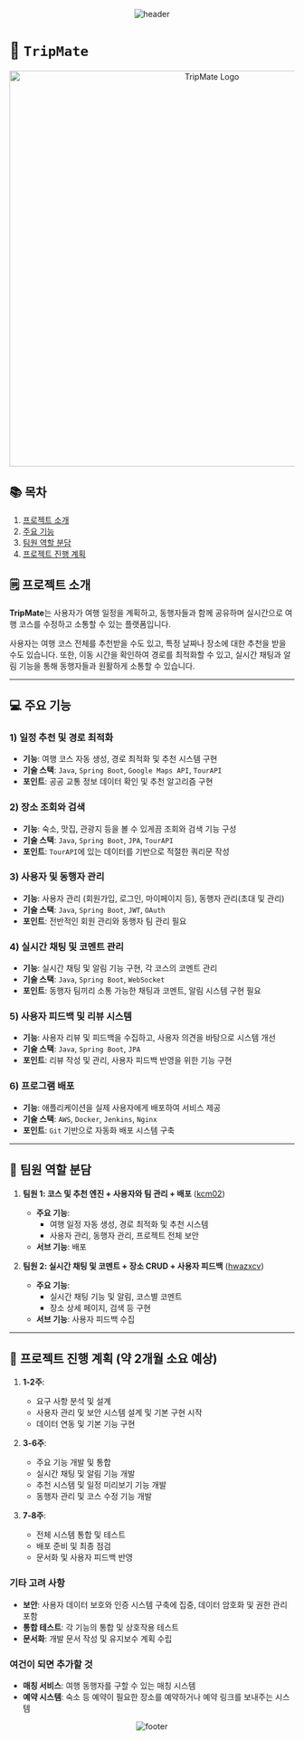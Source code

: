 <p align="center">
  <img src="https://capsule-render.vercel.app/api?type=waving&color=0:00BFFF,100:1E90FF&height=230&section=header&text=TripMate&fontSize=60&fontColor=ffffff&animation=fadeIn&fontAlignY=35&desc=함께%20계획하는%20우리의%20여행&descAlignY=55&descAlign=50&descSize=20" alt="header" />
</p>

# 🧳 `TripMate`

<p align="center">
  <img src="https://github.com/user-attachments/assets/33db2d0b-f884-4770-bd34-ab1373ff805a" alt="TripMate Logo" width="700">
</p>


## 📚 목차
1. [프로젝트 소개](#프로젝트-소개)
2. [주요 기능](#주요-기능)
3. [팀원 역할 분담](#팀원-역할-분담)
4. [프로젝트 진행 계획](#프로젝트-진행-계획)


## 🗒️ **프로젝트 소개**

**TripMate**는 사용자가 여행 일정을 계획하고, 동행자들과 함께 공유하며 실시간으로 여행 코스를 수정하고 소통할 수 있는 플랫폼입니다.

사용자는 여행 코스 전체를 추천받을 수도 있고, 특정 날짜나 장소에 대한 추천을 받을 수도 있습니다. 또한, 이동 시간을 확인하여 경로를 최적화할 수 있고, 실시간 채팅과 알림 기능을 통해 동행자들과 원활하게 소통할 수 있습니다.

---

## 💻 주요 기능

### 1) 일정 추천 및 경로 최적화
- **기능**: 여행 코스 자동 생성, 경로 최적화 및 추천 시스템 구현
- **기술 스택**: `Java`, `Spring Boot`, `Google Maps API`, `TourAPI`
- **포인트**: 공공 교통 정보 데이터 확인 및 추천 알고리즘 구현

### 2) 장소 조회와 검색
- **기능**: 숙소, 맛집, 관광지 등을 볼 수 있게끔 조회와 검색 기능 구성
- **기술 스택**: `Java`, `Spring Boot`, `JPA`, `TourAPI`
- **포인트**: `TourAPI`에 있는 데이터를 기반으로 적절한 쿼리문 작성

### 3) 사용자 및 동행자 관리
- **기능**: 사용자 관리 (회원가입, 로그인, 마이페이지 등), 동행자 관리(초대 및 관리)
- **기술 스택**: `Java`, `Spring Boot`, `JWT`, `OAuth`
- **포인트**: 전반적인 회원 관리와 동행자 팀 관리 필요

### 4) 실시간 채팅 및 코멘트 관리
- **기능**: 실시간 채팅 및 알림 기능 구현, 각 코스의 코멘트 관리
- **기술 스택**: `Java`, `Spring Boot`, `WebSocket`
- **포인트**: 동행자 팀끼리 소통 가능한 채팅과 코멘트, 알림 시스템 구현 필요

### 5) 사용자 피드백 및 리뷰 시스템
- **기능**: 사용자 리뷰 및 피드백을 수집하고, 사용자 의견을 바탕으로 시스템 개선
- **기술 스택**: `Java`, `Spring Boot`, `JPA`
- **포인트**: 리뷰 작성 및 관리, 사용자 피드백 반영을 위한 기능 구현

### 6) 프로그램 배포
- **기능**: 애플리케이션을 실제 사용자에게 배포하여 서비스 제공
- **기술 스택**: `AWS`, `Docker`, `Jenkins`, `Nginx`
- **포인트**: `Git` 기반으로 자동화 배포 시스템 구축

---

## 👥 **팀원 역할 분담**

1. **팀원 1: 코스 및 추천 엔진 + 사용자와 팀 관리 + 배포** ([kcm02](https://github.com/kcm02))
   - **주요 기능**:
       - 여행 일정 자동 생성, 경로 최적화 및 추천 시스템
       - 사용자 관리, 동행자 관리, 프로젝트 전체 보안
   - **서브 기능**: 배포

2. **팀원 2: 실시간 채팅 및 코멘트 + 장소 CRUD + 사용자 피드백** ([hwazxcv](https://github.com/hwazxcv))
   - **주요 기능**:
       - 실시간 채팅 기능 및 알림, 코스별 코멘트
       - 장소 상세 페이지, 검색 등 구현
   - **서브 기능**: 사용자 피드백 수집

---

## 📝 **프로젝트 진행 계획** (약 2개월 소요 예상)

1. **1-2주**:
   - 요구 사항 분석 및 설계
   - 사용자 관리 및 보안 시스템 설계 및 기본 구현 시작
   - 데이터 연동 및 기본 기능 구현

2. **3-6주**:
   - 주요 기능 개발 및 통합
   - 실시간 채팅 및 알림 기능 개발
   - 추천 시스템 및 일정 미리보기 기능 개발
   - 동행자 관리 및 코스 수정 기능 개발

3. **7-8주**:
   - 전체 시스템 통합 및 테스트
   - 배포 준비 및 최종 점검
   - 문서화 및 사용자 피드백 반영

### **기타 고려 사항**
- **보안**: 사용자 데이터 보호와 인증 시스템 구축에 집중, 데이터 암호화 및 권한 관리 포함
- **통합 테스트**: 각 기능의 통합 및 상호작용 테스트
- **문서화**: 개발 문서 작성 및 유지보수 계획 수립

### 여건이 되면 추가할 것
- **매칭 서비스**: 여행 동행자를 구할 수 있는 매칭 시스템
- **예약 시스템**: 숙소 등 예약이 필요한 장소를 예약하거나 예약 링크를 보내주는 시스템

<p align="center">
  <img src="https://capsule-render.vercel.app/api?type=waving&color=0:00BFFF,100:1E90FF&height=150&section=footer" alt="footer" />
</p>
